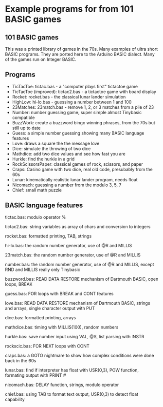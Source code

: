 # Example programs for from 101 BASIC games 

## 101 BASIC games 

This was a printed library of games in the 70s. Many examples of ultra short BASIC programs. They are ported here to the Arduino BASIC dialect. Many of the games run on Integer BASIC.

## Programs 

- TicTacToe: tictac.bas - a "computer plays first" tictactoe game
- TicTacToe (improved): tictac2.bas - a tictactoe game with board display
- Rocket: rocket.bas - the classical lunar lander simulation
- HighLow: hi-lo.bas - guessing a number between 1 and 100
- 23Matches: 23match.bas - remove 1, 2, or 3 matches from a pile of 23
- Number: number guessing game, super simple almost Tinybasic compatible
- BuzzWork: create a buzzword bingo winning phrases, from the 70s but still up to date
- Guess: a simple number guessing showing many BASIC language features
- Love: draws a square the the message love
- Dice: simulate the throwing of two dice
- Mathdice: add two dice values and see how fast you are
- Hurkle: find the hurkle in a grid
- RockScissorsPaper: classical games of rock, scissors, and paper
- Craps: Casino game with two dice, real old code, presubably from the 60s
- Lunar: kinematically realistic lunar lander program, needs float
- Nicomach: guessing a number from the modulo 3, 5, 7
- Chief: small math puzzle 

## BASIC language features

tictac.bas: modulo operator % 

tictac2.bas: string variables as array of chars  and conversion to integers

rocket.bas: formatted printing, TAB, strings 

hi-lo.bas: the random number generator, use of @R and MILLIS

23match.bas: the random number generator, use of @R and MILLIS

number.bas: the random number generator, use of @R and MILLIS, except RND and MILLIS really only Tinybasic

buzzword.bas: READ DATA RESTORE mechanism of Dartmouth BASIC, open loops, BREAK

guess.bas: FOR loops with BREAK and CONT features

love.bas: READ DATA RESTORE mechanism of Dartmouth BASIC, strings and arrays, single character output with PUT

dice.bas: formatted printing, arrays

mathdice.bas: timing with MILLIS(100), random numbers

hurkle.bas: save number input using VAL, @S, list parsing with INSTR

rockscic.bas: FOR NEXT loops with CONT

craps.bas: a GOTO nightmare to show how complex conditions were done back in the 60s

lunar.bas: find if interpreter has float with USR(0,3), POW function, formating output with PRINT #

nicomach.bas: DELAY function, strings, modulo operator

chief.bas: using TAB to format text output, USR(0,3) to detect float capability















